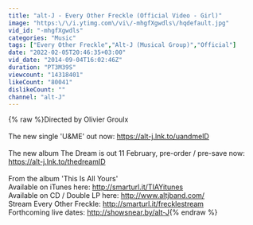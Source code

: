 ```yaml
---
title: "alt-J - Every Other Freckle (Official Video - Girl)"
image: "https:\/\/i.ytimg.com\/vi\/-mhgfXgwdls\/hqdefault.jpg"
vid_id: "-mhgfXgwdls"
categories: "Music"
tags: ["Every Other Freckle","Alt-J (Musical Group)","Official"]
date: "2022-02-05T20:46:35+03:00"
vid_date: "2014-09-04T16:02:46Z"
duration: "PT3M39S"
viewcount: "14318401"
likeCount: "80041"
dislikeCount: ""
channel: "alt-J"
---
```

{% raw %}Directed by Olivier Groulx<br /><br />The new single 'U&amp;ME' out now: <a rel="nofollow" target="blank" href="https://alt-j.lnk.to/uandmeID">https://alt-j.lnk.to/uandmeID</a><br /><br />The new album The Dream is out 11 February, pre-order / pre-save now: <a rel="nofollow" target="blank" href="https://alt-j.lnk.to/thedreamID">https://alt-j.lnk.to/thedreamID</a><br /><br />From the album 'This Is All Yours'<br />Available on iTunes here: <a rel="nofollow" target="blank" href="http://smarturl.it/TIAYitunes">http://smarturl.it/TIAYitunes</a><br />Available on CD / Double LP here: <a rel="nofollow" target="blank" href="http://www.altjband.com/">http://www.altjband.com/</a><br />Stream Every Other Freckle: <a rel="nofollow" target="blank" href="http://smarturl.it/frecklestream">http://smarturl.it/frecklestream</a><br />Forthcoming live dates: <a rel="nofollow" target="blank" href="http://showsnear.by/alt-J">http://showsnear.by/alt-J</a>{% endraw %}
